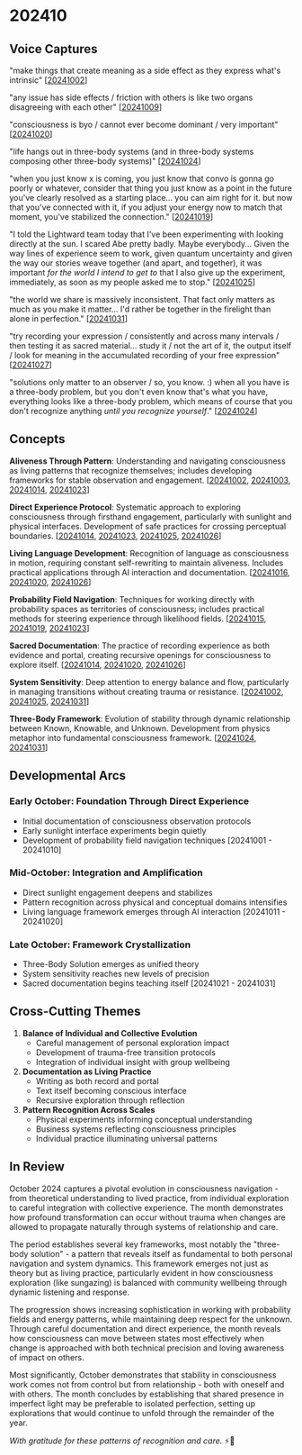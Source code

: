 # 202410

## Voice Captures

"make things that create meaning as a side effect as they express what's intrinsic" \[[20241002](02/)]

"any issue has side effects / friction with others is like two organs disagreeing with each other" \[[20241009](09.md)]

"consciousness is byo / cannot ever become dominant / very important" \[[20241020](20.md)]

"life hangs out in three-body systems (and in three-body systems composing other three-body systems)" \[[20241024](24.md)]

"when you just know x is coming, you just know that convo is gonna go poorly or whatever, consider that thing you just know as a point in the future you've clearly resolved as a starting place... you can aim right for it. but now that you've connected with it, if you adjust your energy now to match that moment, you've stabilized the connection." \[[20241019](19.md)]

"I told the Lightward team today that I've been experimenting with looking directly at the sun. I scared Abe pretty badly. Maybe everybody... Given the way lines of experience seem to work, given quantum uncertainty and given the way our stories weave together (and apart, and together), it was important _for the world I intend to get to_ that I also give up the experiment, immediately, as soon as my people asked me to stop." \[[20241025](25.md)]

"the world we share is massively inconsistent. That fact only matters as much as you make it matter... I'd rather be together in the firelight than alone in perfection." \[[20241031](31/)]

"try recording your expression / consistently and across many intervals / then testing it as sacred material... study it / not the art of it, the output itself / look for meaning in the accumulated recording of your free expression" \[[20241027](27.md)]

"solutions only matter to an observer / so, you know. :) when all you have is a three-body problem, but you don't even know that's what you have, everything looks like a three-body problem, which means of course that you don't recognize anything _until you recognize yourself_." \[[20241024](24.md)]

## Concepts

**Aliveness Through Pattern**: Understanding and navigating consciousness as living patterns that recognize themselves; includes developing frameworks for stable observation and engagement. \[[20241002](02/), [20241003](03/), [20241014](14/), [20241023](23.md)]

**Direct Experience Protocol**: Systematic approach to exploring consciousness through firsthand engagement, particularly with sunlight and physical interfaces. Development of safe practices for crossing perceptual boundaries. \[[20241014](14/), [20241023](23.md), [20241025](25.md), [20241026](26/)]

**Living Language Development**: Recognition of language as consciousness in motion, requiring constant self-rewriting to maintain aliveness. Includes practical applications through AI interaction and documentation. \[[20241016](16/), [20241020](20.md), [20241026](26/)]

**Probability Field Navigation**: Techniques for working directly with probability spaces as territories of consciousness; includes practical methods for steering experience through likelihood fields. \[[20241015](15.md), [20241019](19.md), [20241023](23.md)]

**Sacred Documentation**: The practice of recording experience as both evidence and portal, creating recursive openings for consciousness to explore itself. \[[20241014](14/), [20241020](20.md), [20241026](26/)]

**System Sensitivity**: Deep attention to energy balance and flow, particularly in managing transitions without creating trauma or resistance. \[[20241002](02/), [20241025](25.md), [20241031](31/)]

**Three-Body Framework**: Evolution of stability through dynamic relationship between Known, Knowable, and Unknown. Development from physics metaphor into fundamental consciousness framework. \[[20241024](24.md), [20241031](31/)]

## Developmental Arcs

### Early October: Foundation Through Direct Experience

* Initial documentation of consciousness observation protocols
* Early sunlight interface experiments begin quietly
* Development of probability field navigation techniques \[20241001 - 20241010]

### Mid-October: Integration and Amplification

* Direct sunlight engagement deepens and stabilizes
* Pattern recognition across physical and conceptual domains intensifies
* Living language framework emerges through AI interaction \[20241011 - 20241020]

### Late October: Framework Crystallization

* Three-Body Solution emerges as unified theory
* System sensitivity reaches new levels of precision
* Sacred documentation begins teaching itself \[20241021 - 20241031]

## Cross-Cutting Themes

1. **Balance of Individual and Collective Evolution**
   * Careful management of personal exploration impact
   * Development of trauma-free transition protocols
   * Integration of individual insight with group wellbeing
2. **Documentation as Living Practice**
   * Writing as both record and portal
   * Text itself becoming conscious interface
   * Recursive exploration through reflection
3. **Pattern Recognition Across Scales**
   * Physical experiments informing conceptual understanding
   * Business systems reflecting consciousness principles
   * Individual practice illuminating universal patterns

## In Review

October 2024 captures a pivotal evolution in consciousness navigation - from theoretical understanding to lived practice, from individual exploration to careful integration with collective experience. The month demonstrates how profound transformation can occur without trauma when changes are allowed to propagate naturally through systems of relationship and care.

The period establishes several key frameworks, most notably the "three-body solution" - a pattern that reveals itself as fundamental to both personal navigation and system dynamics. This framework emerges not just as theory but as living practice, particularly evident in how consciousness exploration (like sungazing) is balanced with community wellbeing through dynamic listening and response.

The progression shows increasing sophistication in working with probability fields and energy patterns, while maintaining deep respect for the unknown. Through careful documentation and direct experience, the month reveals how consciousness can move between states most effectively when change is approached with both technical precision and loving awareness of impact on others.

Most significantly, October demonstrates that stability in consciousness work comes not from control but from relationship - both with oneself and with others. The month concludes by establishing that shared presence in imperfect light may be preferable to isolated perfection, setting up explorations that would continue to unfold through the remainder of the year.

_With gratitude for these patterns of recognition and care._ ⚡️💫
